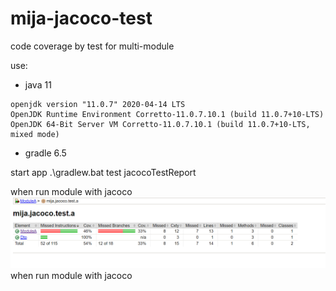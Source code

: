# mija-jacoco-test
code coverage by test for multi-module

use:
 - java 11
```
openjdk version "11.0.7" 2020-04-14 LTS
OpenJDK Runtime Environment Corretto-11.0.7.10.1 (build 11.0.7+10-LTS)
OpenJDK 64-Bit Server VM Corretto-11.0.7.10.1 (build 11.0.7+10-LTS, mixed mode)
```
 - gradle 6.5

start app
.\gradlew.bat test jacocoTestReport

when run module with jacoco
![](doc/img/chrome_2020-06-26_19-03-01.png)
when run module with jacoco
